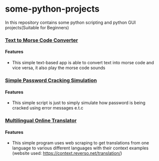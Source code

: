 # some-python-projects
In this repository contains some python scripting and python GUI projects(Suitable for Beginners)


### [Text to Morse Code Converter](https://github.com/Kingsolomon445/some-python-projects/tree/main/text_morse-code)
#### Features
* This simple text-based app is able to convert text into morse code and vice versa, it also play the morse code sounds

  
### [Simple Password Cracking Simulation](https://github.com/Kingsolomon445/some-python-projects/tree/main/password_crack_simu)
#### Features
* This simple script is just to simply simulate how password is being cracked using error messages e.t.c


### [Multilingual Online Translator](https://github.com/Kingsolomon445/some-python-projects/tree/main/multilingual_translator)
#### Features
* This simple program uses web scraping to get translations from one language to various different languages with their context examples (website used: https://context.reverso.net/translation/)
